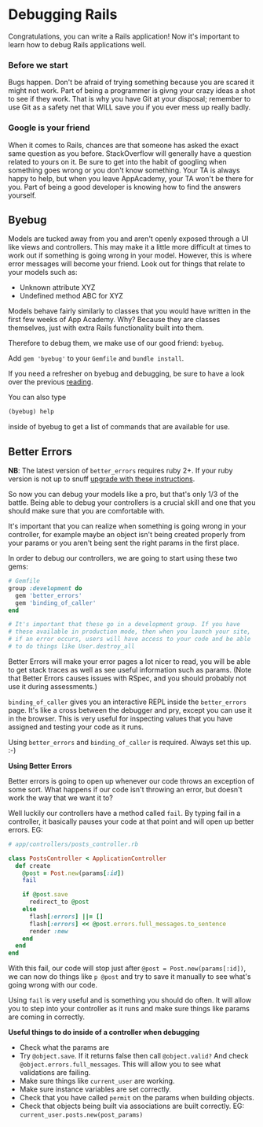 # Debugging Rails

Congratulations, you can write a Rails
application! Now it's important to learn how to debug Rails
applications well.

### Before we start

Bugs happen. Don't be afraid of trying something because you are
scared it might not work. Part of being a programmer is givng your crazy ideas a shot to see if they work. That is
why you have Git at your disposal; remember to use Git as a safety net
that WILL save you if you ever mess up really badly.

### Google is your friend

When it comes to Rails, chances are that someone has asked the exact
same question as you before. StackOverflow will generally have a
question related to yours on it. Be sure to get into the habit of
googling when something goes wrong or you don't know something. Your
TA is always happy to help, but when you leave AppAcademy, your TA
won't be there for you. Part of being a good developer is knowing how
to find the answers yourself.

## Byebug

Models are tucked away from you and aren't openly exposed through a UI
like views and controllers. This may make it a little more difficult
at times to work out if something is going wrong in your
model. However, this is where error messages will become your
friend. Look out for things that relate to your models such as:

  * Unknown attribute XYZ
  * Undefined method ABC for XYZ

Models behave fairly similarly to classes that you would have written
in the first few weeks of App Academy. Why? Because they are classes
themselves, just with extra Rails functionality built into them.

Therefore to debug them, we make use of our good friend: `byebug`.

Add `gem 'byebug'` to your `Gemfile` and `bundle install`.

If you need a refresher on byebug and debugging, be sure to have a 
look over the previous [reading][debugging-reading].

You can also type

```ruby
(byebug) help
```

inside of byebug to get a list of commands that are
available for use.

[debugging-reading]: ../../ruby/readings/debugger.md

## Better Errors

**NB**: The latest version of `better_errors` requires ruby 2+. If 
your ruby version is not up to snuff 
[upgrade with these instructions][ruby-setup].

So now you can debug your models like a pro, but that's only 1/3 of
the battle. Being able to debug your controllers is a crucial skill
and one that you should make sure that you are comfortable with.

It's important that you can realize when something is going wrong in
your controller, for example maybe an object isn't being created
properly from your params or you aren't being sent the right params in
the first place.

In order to debug our controllers, we are going to start using these
two gems:

```ruby
# Gemfile
group :development do
  gem 'better_errors'
  gem 'binding_of_caller'
end

# It's important that these go in a development group. If you have
# these available in production mode, then when you launch your site,
# if an error occurs, users will have access to your code and be able
# to do things like User.destroy_all
```

Better Errors will make your error pages a lot nicer to read, you will
be able to get stack traces as well as see useful information such as
params.  (Note that Better Errors causes issues with RSpec, and you
should probably not use it during assessments.)

`binding_of_caller` gives you an interactive REPL inside the
`better_errors` page. It's like a cross between the debugger and pry,
except you can use it in the browser. This is very useful for
inspecting values that you have assigned and testing your code as it
runs.

Using `better_errors` and `binding_of_caller` is required. Always set
this up. :-)

**Using Better Errors**

Better errors is going to open up whenever our code throws an
exception of some sort. What happens if our code isn't
throwing an error, but doesn't work the way that we want it to?

Well luckily our controllers have a method called `fail`. By typing
fail in a controller, it basically pauses your code at that point and
will open up better errors. EG:

```ruby
# app/controllers/posts_controller.rb

class PostsController < ApplicationController
  def create
    @post = Post.new(params[:id])
    fail

    if @post.save
      redirect_to @post
    else
      flash[:errors] ||= []
      flash[:errors] << @post.errors.full_messages.to_sentence
      render :new
    end
  end
end
```

With this fail, our code will stop just after `@post =
Post.new(params[:id])`, we can now do things like `p @post` and try to
save it manually to see what's going wrong with our code.

Using `fail` is very useful and is something you should do often. It
will allow you to step into your controller as it runs and make sure
things like params are coming in correctly.

**Useful things to do inside of a controller when debugging**

* Check what the params are
* Try `@object.save`. If it returns false then call `@object.valid?`
  And check `@object.errors.full_messages`. This will allow you to see
  what validations are failing.
* Make sure things like `current_user` are working.
* Make sure instance variables are set correctly.
* Check that you have called `permit` on the params when building
  objects.
* Check that objects being built via associations are built
  correctly. EG: `current_user.posts.new(post_params)`

[ruby-setup]: https://github.com/appacademy/meta/blob/master/setup/ruby.md#rbenv-and-ruby
